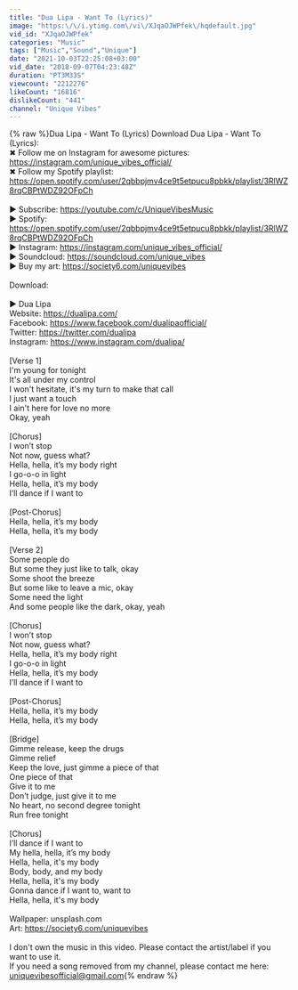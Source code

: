 ```yaml
---
title: "Dua Lipa - Want To (Lyrics)"
image: "https:\/\/i.ytimg.com\/vi\/XJqaOJWPfek\/hqdefault.jpg"
vid_id: "XJqaOJWPfek"
categories: "Music"
tags: ["Music","Sound","Unique"]
date: "2021-10-03T22:25:08+03:00"
vid_date: "2018-09-07T04:23:48Z"
duration: "PT3M33S"
viewcount: "2212276"
likeCount: "16816"
dislikeCount: "441"
channel: "Unique Vibes"
---
```

{% raw %}Dua Lipa - Want To (Lyrics) Download Dua Lipa - Want To (Lyrics):<br />✖ Follow me on Instagram for awesome pictures: <a rel="nofollow" target="blank" href="https://instagram.com/unique_vibes_official/">https://instagram.com/unique_vibes_official/</a><br />✖ Follow my Spotify playlist: <a rel="nofollow" target="blank" href="https://open.spotify.com/user/2qbbpjmv4ce9t5etpucu8pbkk/playlist/3RlWZ8rqCBPtWDZ92OFpCh">https://open.spotify.com/user/2qbbpjmv4ce9t5etpucu8pbkk/playlist/3RlWZ8rqCBPtWDZ92OFpCh</a><br /><br />► Subscribe: <a rel="nofollow" target="blank" href="https://youtube.com/c/UniqueVibesMusic">https://youtube.com/c/UniqueVibesMusic</a><br />► Spotify: <a rel="nofollow" target="blank" href="https://open.spotify.com/user/2qbbpjmv4ce9t5etpucu8pbkk/playlist/3RlWZ8rqCBPtWDZ92OFpCh">https://open.spotify.com/user/2qbbpjmv4ce9t5etpucu8pbkk/playlist/3RlWZ8rqCBPtWDZ92OFpCh</a><br />► Instagram: <a rel="nofollow" target="blank" href="https://instagram.com/unique_vibes_official/">https://instagram.com/unique_vibes_official/</a><br />► Soundcloud: <a rel="nofollow" target="blank" href="https://soundcloud.com/unique_vibes">https://soundcloud.com/unique_vibes</a><br />► Buy my art: <a rel="nofollow" target="blank" href="https://society6.com/uniquevibes">https://society6.com/uniquevibes</a><br /><br />Download:<br /><br />► Dua Lipa<br />Website: <a rel="nofollow" target="blank" href="https://dualipa.com/">https://dualipa.com/</a><br />Facebook: <a rel="nofollow" target="blank" href="https://www.facebook.com/dualipaofficial/">https://www.facebook.com/dualipaofficial/</a><br />Twitter: <a rel="nofollow" target="blank" href="https://twitter.com/dualipa">https://twitter.com/dualipa</a><br />Instagram: <a rel="nofollow" target="blank" href="https://www.instagram.com/dualipa/">https://www.instagram.com/dualipa/</a> <br /><br />[Verse 1]<br />I'm young for tonight<br />It's all under my control<br />I won't hesitate, it's my turn to make that call<br />I just want a touch<br />I ain't here for love no more<br />Okay, yeah<br /><br />[Chorus]<br />I won’t stop<br />Not now, guess what?<br />Hella, hella, it’s my body right<br />I go-o-o in light<br />Hella, hella, it’s my body<br />I’ll dance if I want to<br /><br />[Post-Chorus]<br />Hella, hella, it’s my body<br />Hella, hella, it’s my body<br /><br />[Verse 2]<br />Some people do<br />But some they just like to talk, okay<br />Some shoot the breeze<br />But some like to leave a mic, okay<br />Some need the light<br />And some people like the dark, okay, yeah<br /><br />[Chorus]<br />I won’t stop<br />Not now, guess what?<br />Hella, hella, it’s my body right<br />I go-o-o in light<br />Hella, hella, it’s my body<br />I’ll dance if I want to<br /><br />[Post-Chorus]<br />Hella, hella, it’s my body<br />Hella, hella, it’s my body<br /><br />[Bridge]<br />Gimme release, keep the drugs<br />Gimme relief<br />Keep the love, just gimme a piece of that<br />One piece of that<br />Give it to me<br />Don’t judge, just give it to me<br />No heart, no second degree tonight<br />Run free tonight<br /><br />[Chorus]<br />I’ll dance if I want to<br />My hella, hella, it’s my body<br />Hella, hella, it's my body<br />Body, body, and my body<br />Hella, hella, it's my body<br />Gonna dance if I want to, want to<br />Hella, hella, it's my body<br /><br />Wallpaper: unsplash.com<br />Art: <a rel="nofollow" target="blank" href="https://society6.com/uniquevibes">https://society6.com/uniquevibes</a><br /><br />I don't own the music in this video. Please contact the artist/label if you want to use it.<br />If you need a song removed from my channel, please contact me here: <br />uniquevibesofficial@gmail.com{% endraw %}
